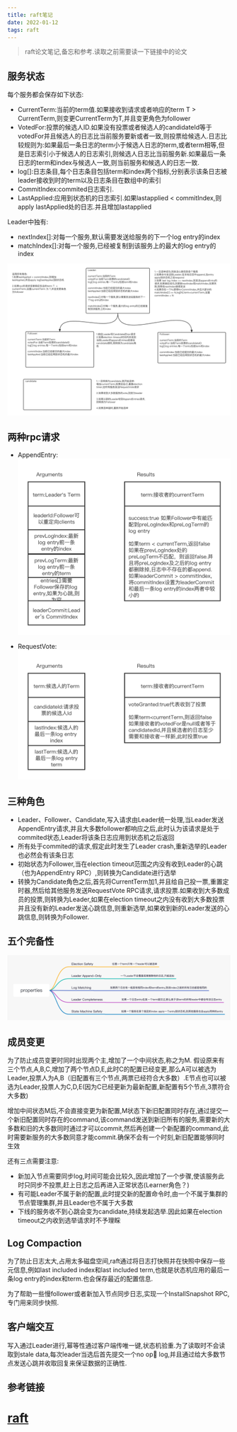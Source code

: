 ```yaml
---
title: raft笔记
date: 2022-01-12
tags: raft
---
```

>raft论文笔记,备忘和参考.读取之前需要读一下链接中的论文
## 服务状态
每个服务都会保存如下状态:
* CurrentTerm:当前的term值.如果接收到请求或者响应的term T > CurrentTerm,则变更CurrentTerm为T,并且变更角色为follower
* VotedFor:投票的候选人ID.如果没有投票或者候选人的candidateId等于votedFor并且候选人的日志比当前服务要新或者一致,则投票给候选人.日志比较规则为:如果最后一条日志的term小于候选人日志的term,或者term相等,但是日志索引小于候选人的日志索引,则候选人日志比当前服务新.如果最后一条日志的term和index与候选人一致,则当前服务和候选人的日志一致.
* log[]:日志条目,每个日志条目包括term和index两个指标,分别表示该条日志被leader接收到时的term以及日志条目在数组中的索引
* CommitIndex:commited日志索引.
* LastApplied:应用到状态机的日志索引.如果lastapplied < commitIndex,则apply lastApplied处的日志.并且增加lastapplied

Leader中独有:
* nextIndex[]:对每一个服务,默认需要发送给服务的下一个log entry的index
* matchIndex[]:对每一个服务,已经被复制到该服务上的最大的log entry的index

![status](/img/raft-status.png)
## 两种rpc请求

* AppendEntry:
![appendEntry](/img/raft-AppendEntries.png)


* RequestVote:
![requestVote](/img/raft-RequestVote.png)

## 三种角色
* Leader、Follower、Candidate,写入请求由Leader统一处理,当Leader发送AppendEntry请求,并且大多数follower都响应之后,此时认为该请求是处于commited状态,Leader将该条日志应用到状态机之后返回
* 所有处于commited的请求,假定此时发生了Leader crash,重新选举的Leader也必然会有该条日志
* 初始状态为Follower,当在election timeout范围之内没有收到Leader的心跳（也为AppendEntry RPC）,则转换为Candidate进行选举
* 转换为Candidate角色之后,首先将CurrentTerm加1,并且给自己投一票,重置定时器,然后给其他服务发送RequestVote RPC请求,请求投票.如果收到大多数成员的投票,则转换为Leader,如果在election timeout之内没有收到大多数投票并且没有新的Leader发送心跳信息,则重新选举,如果收到新的Leader发送的心跳信息,则转换为Follower.


## 五个完备性

![properties](/img/raft-properties.png)

## 成员变更

为了防止成员变更时同时出现两个主,增加了一个中间状态,称之为M.
假设原来有三个节点,A,B,C,增加了两个节点D,E,此时C的配置已经变更,那么A可以被选为Leader,投票人为A,B（旧配置有三个节点,两票已经符合大多数）.E节点也可以被选为Leader,投票人为C,D,E(因为C已经更新为最新配置,新配置有5个节点,3票符合大多数)

增加中间状态M后,不会直接变更为新配置,M状态下新旧配置同时存在,通过提交一个新旧配置同时存在的command,该command发送到新旧所有的服务,需要新的大多数和旧的大多数同时通过才可以commit,然后再创建一个新配置的command,此时需要新服务的大多数同意才能commit.确保不会有一个时刻,新旧配置能够同时生效

还有三点需要注意:
* 新加入节点需要同步log,时间可能会比较久,因此增加了一个步骤,使该服务此时只同步不投票,赶上日志之后再进入正常状态(Learner角色？)
* 有可能Leader不属于新的配置,此时提交新的配置命令时,由一个不属于集群的节点管理集群,并且Leader也不属于大多数
* 下线的服务收不到心跳会变为candidate,持续发起选举.因此如果在election timeout之内收到选举请求时不予理睬

## Log Compaction

为了防止日志太大,占用太多磁盘空间,raft通过将日志打快照并在快照中保存一些元信息,例如last included index和last included term,也就是状态机应用的最后一条log entry的index和term.也会保存最近的配置信息.

为了帮助一些慢follower或者新加入节点同步日志,实现一个InstallSnapshot RPC,专门用来同步快照.


## 客户端交互
写入通过Leader进行,幂等性通过客户端传唯一键,状态机验重.为了读取时不会读取到stale data,每次leader当选后首先提交一个no op log,并且通过给大多数节点发送心跳并收取回复来保证数据的正确性.

## 参考链接

# [raft](https://raft.github.io/raft.pdf)








